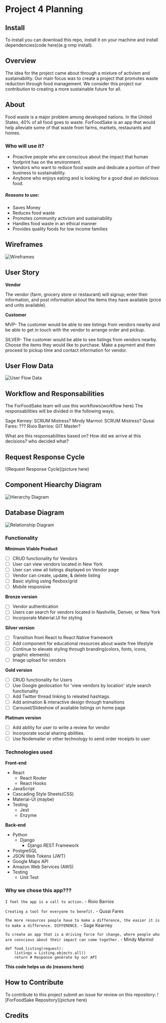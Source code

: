 # Project 4 Planning

## Install

To install you can download this repo, install it on your machine and install dependencies(code here)(e.g nmp install).

## Overview

The idea for the project came about through a mixture of activism and sustainability.
Our main focus was to create a project that promotes waste reduction through food management.
We consider this project our contribution to creating a more sustainable future for all.

## About

Food waste is a major problem among developed nations. In the United States, 40% of all food goes to waste.
ForFoodSake is an app that would help alleviate some of that waste from farms, markets, restaurants and homes.

### Who will use it?

- Proactive people who are conscious about the impact that human footprint has on the environment.
- Vendors who want to reduce food waste and dedicate a portion of their business to sustainability.
- Anybone who enjoys eating and is looking for a good deal on delicious food.

##### Reasons to use:

- Saves Money
- Reduces food waste
- Promotes community activism and sustainability
- Handles food waste in an ethical manner
- Provides quality foods for low income families

## Wireframes

![Wireframes](wireframe-mvp.png)

## User Story

**Vendor**

The vendor (farm, grocery store or restaurant) will signup; enter their information, and post information about the items they have available (price and units available).

**Customer**

MVP- The customer would be able to see listings from vendors nearby and be able to get in touch with the vendor to arrange order and pickup.

SILVER- The customer would be able to see listings from vendors nearby. Choose the items they would like to purchase. Make a payment and then proceed to pickup time and contact information for vendor.

## User Flow Data

![User Flow Data](userdataflow.png)

## Workflow and Responsabilities

The ForFoodSake team will use this workflows(workflow here)
The responsabilities will be divided in the following ways;

Sage Kerney: SCRUM Mistress?
Mindy Marmol: SCRUM Mistress?
Qusai Fares: ???
Rixio Barrios: GIT Master?

What are this responsabilities based on? How did we arrive at this decisions? who decided what?

## Request Response Cycle

![Request Response Cycle](picture here)

## Component Hiearchy Diagram

![Hierarchy Diagram](component-hierarchy-mvp.jpg)

## Database Diagram

![Relationship Diagram](relationship-diagram-mvp.png)

### Functionality

**Minimum Viable Product**

- [ ] CRUD functionality for Vendors
- [ ] User can view vendors located in New York
- [ ] User can view all listings displayed on Vendor page
- [ ] Vendor can create, update, & delete listing
- [ ] Basic styling using flexbox/grid
- [ ] Mobile responsive

**Bronze version**

- [ ] Vendor authentication
- [ ] Users can search for vendors located in Nashville, Denver, or New York
- [ ] Incorporate Material.UI for styling

**Silver version**

- [ ] Transition from React to React Native framework
- [ ] Add component for educational resources about waste free lifestyle
- [ ] Continue to elevate styling through branding(colors, fonts, icons, graphic elements)
- [ ] Image upload for vendors

**Gold version**

- [ ] CRUD functionality for Users
- [ ] Use Google geolocation for 'view vendors by location' style search functionality
- [ ] Add Twitter thread linking to releated hashtags.
- [ ] Add animation & interactive design through transitions
- [ ] Carousel/Slideshow of available listings on home page

**Platinum version**

- [ ] Add ability for user to write a review for vendor
- [ ] Incorporate social sharing abilities.
- [ ] Use Nodemailer or other technology to send order receipts to user

### Technologies used

**Front-end**

- React
  - React Router
  - React Hooks
- JavaScript
- Cascading Style Sheets(CSS)
- Material-UI (maybe)
- Testing
  - Jest
  - Enzyme

**Back-end**

- Python
  - Django
    - Django REST Framework
- PostgreSQL
- JSON Web Tokens (JWT)
- Google Maps API
- Amazon Web Services (AWS)
- Testing
  - Unit Test

### Why we chose this app???

`I feel the app is a call to action.`
\- Rixio Barrios

`Creating a tool for everyone to benefit.`
\- Qusai Fares

`The more resources people have to make a difference, the easier it is to make a difference. DIFFERENCE.`
\- Sage Kearney

`To create an app that is a driving force for change, where people who are conscious about their impact can come together.`
\- Mindy Marmol

```PY
def food_listing(request):
    listings = Listing.objects.all()
    return # Response generate by our API
```

**This code helps us do (reasons here)**

## How to Contribute

To contribute to this project submit an issue for review on this repository:
![ForFoodSake Repository](picture here)

## Credits
